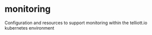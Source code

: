 # monitoring

Configuration and resources to support monitoring within the telliott.io kubernetes environment
